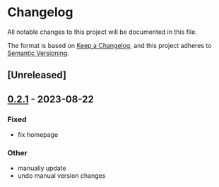 # Changelog
All notable changes to this project will be documented in this file.

The format is based on [Keep a Changelog](https://keepachangelog.com/en/1.0.0/),
and this project adheres to [Semantic Versioning](https://semver.org/spec/v2.0.0.html).

## [Unreleased]

## [0.2.1](https://github.com/xenoterracide/brix/compare/brix_errors-v0.2.0...brix_errors-v0.2.1) - 2023-08-22

### Fixed
- fix homepage

### Other
- manually update
- undo manual version changes
